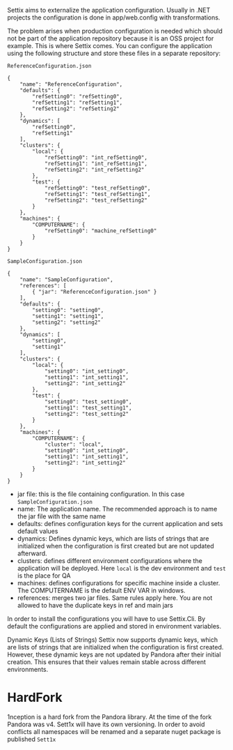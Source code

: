 Settix aims to externalize the application configuration. Usually in .NET projects the configuration is done in app/web.config with transformations.

The problem arises when production configuration is needed which should not be part of the application repository because it is an OSS project for example.
This is where Settix comes. You can configure the application using the following structure and store these files in a separate repository:

`ReferenceConfiguration.json`
```
{
    "name": "ReferenceConfiguration",
    "defaults": {
        "refSetting0": "refSetting0",
        "refSetting1": "refSetting1",
        "refSetting2": "refSetting2"
    },
    "dynamics": [
        "refSetting0",
        "refSetting1"
    ],
    "clusters": {
        "local": {
            "refSetting0": "int_refSetting0",
            "refSetting1": "int_refSetting1",
            "refSetting2": "int_refSetting2"
        },
        "test": {
            "refSetting0": "test_refSetting0",
            "refSetting1": "test_refSetting1",
            "refSetting2": "test_refSetting2"
        }
    },
    "machines": {
        "COMPUTERNAME": {
            "refSetting0": "machine_refSetting0"
        }
    }
}
```

`SampleConfiguration.json`
```
{
    "name": "SampleConfiguration",
    "references": [
        { "jar": "ReferenceConfiguration.json" }
    ],
    "defaults": {
        "setting0": "setting0",
        "setting1": "setting1",
        "setting2": "setting2"
    },
    "dynamics": [
        "setting0",
        "setting1"
    ],
    "clusters": {
        "local": {
            "setting0": "int_setting0",
            "setting1": "int_setting1",
            "setting2": "int_setting2"
        },
        "test": {
            "setting0": "test_setting0",
            "setting1": "test_setting1",
            "setting2": "test_setting2"
        }
    },
    "machines": {
        "COMPUTERNAME": {
            "cluster": "local",
            "setting0": "int_setting0",
            "setting1": "int_setting1",
            "setting2": "int_setting2"
        }
    }
}
```

- jar file: this is the file containing configuration. In this case `SampleConfiguration.json`
- name: The application name. The recommended approach is to name the jar file with the same name
- defaults: defines configuration keys for the current application and sets default values
- dynamics: Defines dynamic keys, which are lists of strings that are initialized when the configuration is first created but are not updated afterward.
- clusters: defines different environment configurations where the application will be deployed. Here `local` is the dev environment and `test` is the place for QA
- machines: defines configurations for specific machine inside a cluster. The COMPUTERNAME is the default ENV VAR in windows.
- references: merges two jar files. Same rules apply here. You are not allowed to have the duplicate keys in ref and main jars

In order to install the configurations you will have to use Settix.Cli. By default the configurations are applied and stored in environment variables.

Dynamic Keys (Lists of Strings)
Settix now supports dynamic keys, which are lists of strings that are initialized when the configuration is first created. However, these dynamic keys are not updated by Pandora after their initial creation. This ensures that their values remain stable across different environments.

HardFork
========
1nception is a hard fork from the Pandora library. At the time of the fork Pandora was v4. Sett1x will have its own versioning. In order to avoid conflicts all namespaces will be renamed and a separate nuget package is published `Sett1x`